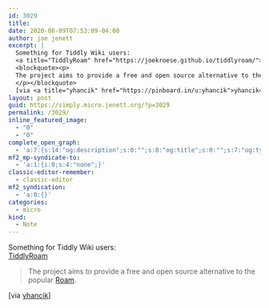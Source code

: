 ```yaml
---
id: 3029
title: 
date: 2020-06-09T07:53:09-04:00
author: joe jenett
excerpt: |
  Something for Tiddly Wiki users:
  <a title="TiddlyRoam" href="https://joekroese.github.io/tiddlyroam/">TiddlyRoam</a>
  <blockquote><p>
  The project aims to provide a free and open source alternative to the popular <a href="https://roamresearch.com/">Roam</a>.
  </p></blockquote>
  [via <a title="yhancik" href="https://pinboard.in/u:yhancik">yhancik</a>]
layout: post
guid: https://simply.micro.jenett.org/?p=3029
permalink: /3029/
inline_featured_image:
  - "0"
  - "0"
complete_open_graph:
  - 'a:7:{s:14:"og:description";s:0:"";s:8:"og:title";s:0:"";s:7:"og:type";s:0:"";s:12:"twitter:card";s:7:"summary";s:15:"twitter:creator";s:0:"";s:19:"twitter:description";s:0:"";s:8:"og:image";s:0:"";}'
mf2_mp-syndicate-to:
  - 'a:1:{i:0;s:4:"none";}'
classic-editor-remember:
  - classic-editor
mf2_syndication:
  - 'a:0:{}'
categories:
  - micro
kind:
  - Note
---
```

Something for Tiddly Wiki users:  
[TiddlyRoam](https://joekroese.github.io/tiddlyroam/ "TiddlyRoam")

> The project aims to provide a free and open source alternative to the popular [Roam](https://roamresearch.com/). 

[via [yhancik](https://pinboard.in/u:yhancik "yhancik")]